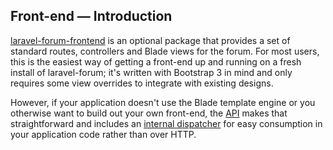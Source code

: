 ## Front-end — Introduction

[laravel-forum-frontend](https://github.com/Riari/laravel-forum-frontend) is an optional package that provides a set of standard routes, controllers and Blade views for the forum. For most users, this is the easiest way of getting a front-end up and running on a fresh install of laravel-forum; it's written with Bootstrap 3 in mind and only requires some view overrides to integrate with existing designs.

However, if your application doesn't use the Blade template engine or you otherwise want to build out your own front-end, the [API](docs/laravel-forum/3.x/api.introduction.md) makes that straightforward and includes an [internal dispatcher](docs/laravel-forum/3.x/api.internal-dispatching.md) for easy consumption in your application code rather than over HTTP.
